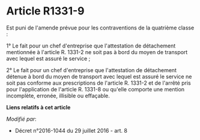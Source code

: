 # Article R1331-9

Est puni de l'amende prévue pour les contraventions de la quatrième classe :

1° Le fait pour un chef d'entreprise que l'attestation de détachement mentionnée à l'article R. 1331-2 ne soit pas à bord du
moyen de transport avec lequel est assuré le service ;

2° Le fait pour un chef d'entreprise que l'attestation de détachement détenue à bord du moyen de transport avec lequel est
assuré le service ne soit pas conforme aux prescriptions de l'article R. 1331-2 et de l'arrêté pris pour l'application de
l'article R. 1331-8 ou qu'elle comporte une mention incomplète, erronée, illisible ou effaçable.

**Liens relatifs à cet article**

_Modifié par_:

  - Décret n°2016-1044 du 29 juillet 2016 - art. 8

